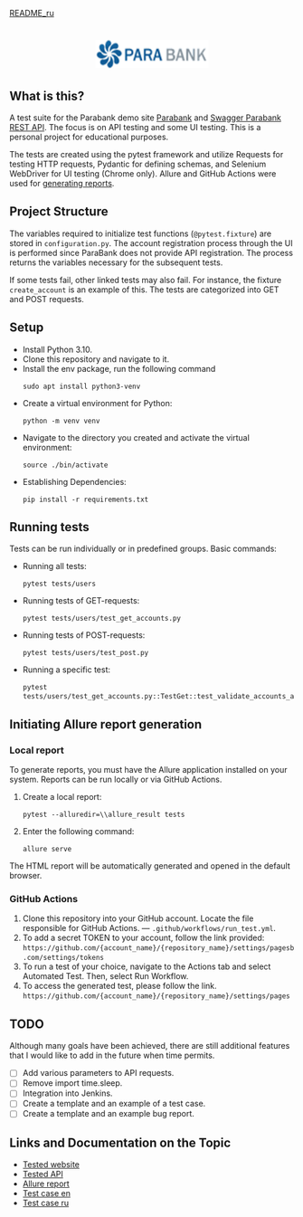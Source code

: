 [README_ru](https://github.com/harhaly/parabank-tests/blob/master/README.md)

<h1 align="center">
  <a href="https://parabank.parasoft.com/parabank/index.htm" title="Demo sire">
    <img alt="Logo" src="https://github.com/harhaly/parabank-tests/blob/master/documents/logo.gif?raw=true" width="200px" height="50px" />
  </a>
</h1>

## What is this?

A test suite for the Parabank demo site [Parabank](https://parabank.parasoft.com/parabank/admin.htm) and [Swagger Parabank REST API](https://parabank.parasoft.com/parabank/api-docs/index.html). The focus is on API testing and some UI testing. This is a personal project for educational purposes.

The tests are created using the pytest framework and utilize Requests for testing HTTP requests, Pydantic for defining schemas, and Selenium WebDriver for UI testing (Chrome only). Allure and GitHub Actions were used for [generating reports](https://harhaly.github.io/parabank-tests/). 

## Project Structure

The variables required to initialize test functions (`@pytest.fixture`) are stored in `configuration.py`. The account registration process through the UI is performed since ParaBank does not provide API registration. The process returns the variables necessary for the subsequent tests.

If some tests fail, other linked tests may also fail. For instance, the fixture `create_account` is an example of this. The tests are categorized into GET and POST requests.

## Setup

- Install Python 3.10.
- Clone this repository and navigate to it.
- Install the env package, run the following command
    ```
    sudo apt install python3-venv
    ``` 
- Create a virtual environment for Python:
    ```
    python -m venv venv
    ```
- Navigate to the directory you created and activate the virtual environment:
    ```
    source ./bin/activate
    ```
- Establishing Dependencies:
    ```
    pip install -r requirements.txt
    ```

## Running tests

Tests can be run individually or in predefined groups. Basic commands:
- Running all tests: 
	```
	pytest tests/users
	```
- Running tests of GET-requests:
	```
	pytest tests/users/test_get_accounts.py
	``` 
- Running tests of POST-requests:
	```
	pytest tests/users/test_post.py
	```
- Running a specific test:
	```
	pytest tests/users/test_get_accounts.py::TestGet::test_validate_accounts_accounts_id
	```

## Initiating Allure report generation

### Local report

To generate reports, you must have the Allure application installed on your system. Reports can be run locally or via GitHub Actions.

1. Create a local report:
	```
	pytest --alluredir=\\allure_result tests
	```
2. Enter the following command:
	```
	allure serve 
	```
The HTML report will be automatically generated and opened in the default browser.

### GitHub Actions

1. Clone this repository into your GitHub account. Locate the file responsible for GitHub Actions. — `.github/workflows/run_test.yml`.
2. To add a secret TOKEN to your account, follow the link provided:
`https://github.com/{account_name}/{repository_name}/settings/pagesb.com/settings/tokens`
3. To run a test of your choice, navigate to the Actions tab and select Automated Test. Then, select Run Workflow.
4. To access the generated test, please follow the link.
`https://github.com/{account_name}/{repository_name}/settings/pages`

## TODO

Although many goals have been achieved, there are still additional features that I would like to add in the future when time permits.  

- [ ] Add various parameters to API requests.
- [ ] Remove import time.sleep.
- [ ]  Integration into Jenkins.
- [ ] Create a template and an example of a test case.
- [ ] Create a template and an example bug report.

## Links and Documentation on the Topic
* [Tested website](https://parabank.parasoft.com/parabank/admin.htm)
* [Tested API](https://parabank.parasoft.com/parabank/api-docs/index.html)
* [Allure report](https://harhaly.github.io/parabank-tests/)
* [Test case en](https://docs.google.com/spreadsheets/d/1eoF9LRaEGKj63altIam2rnDXi5NagGyF/edit?usp=drive_link&ouid=118116959263751703136&rtpof=true&sd=true)
* [Test case ru](https://docs.google.com/spreadsheets/d/1wWk-MLANMcW1VtjMtVnqmTfoTZvg3aRK/edit?usp=drive_link&ouid=118116959263751703136&rtpof=true&sd=true)
